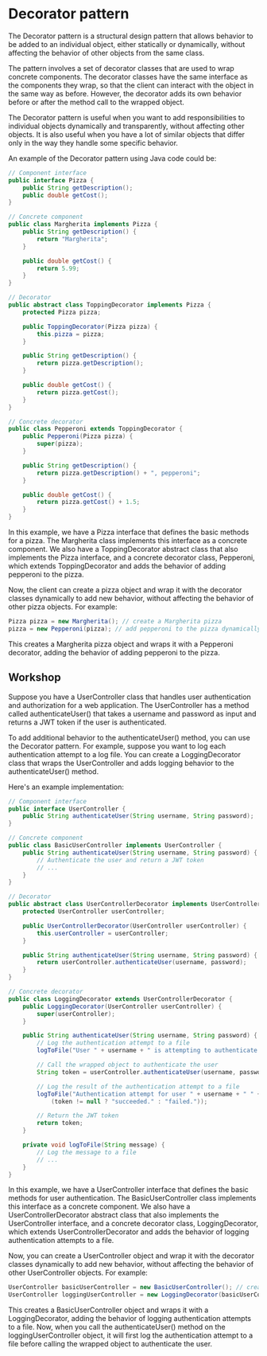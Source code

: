 # Decorator pattern

The Decorator pattern is a structural design pattern that allows behavior to be added to an individual object, either statically or dynamically, without affecting the behavior of other objects from the same class.

The pattern involves a set of decorator classes that are used to wrap concrete components. The decorator classes have the same interface as the components they wrap, so that the client can interact with the object in the same way as before. However, the decorator adds its own behavior before or after the method call to the wrapped object.

The Decorator pattern is useful when you want to add responsibilities to individual objects dynamically and transparently, without affecting other objects. It is also useful when you have a lot of similar objects that differ only in the way they handle some specific behavior.

An example of the Decorator pattern using Java code could be:

```java
// Component interface
public interface Pizza {
    public String getDescription();
    public double getCost();
}

// Concrete component
public class Margherita implements Pizza {
    public String getDescription() {
        return "Margherita";
    }

    public double getCost() {
        return 5.99;
    }
}

// Decorator
public abstract class ToppingDecorator implements Pizza {
    protected Pizza pizza;

    public ToppingDecorator(Pizza pizza) {
        this.pizza = pizza;
    }

    public String getDescription() {
        return pizza.getDescription();
    }

    public double getCost() {
        return pizza.getCost();
    }
}

// Concrete decorator
public class Pepperoni extends ToppingDecorator {
    public Pepperoni(Pizza pizza) {
        super(pizza);
    }

    public String getDescription() {
        return pizza.getDescription() + ", pepperoni";
    }

    public double getCost() {
        return pizza.getCost() + 1.5;
    }
}
```

In this example, we have a Pizza interface that defines the basic methods for a pizza. The Margherita class implements this interface as a concrete component. We also have a ToppingDecorator abstract class that also implements the Pizza interface, and a concrete decorator class, Pepperoni, which extends ToppingDecorator and adds the behavior of adding pepperoni to the pizza.

Now, the client can create a pizza object and wrap it with the decorator classes dynamically to add new behavior, without affecting the behavior of other pizza objects. For example:

```java
Pizza pizza = new Margherita(); // create a Margherita pizza
pizza = new Pepperoni(pizza); // add pepperoni to the pizza dynamically
```

This creates a Margherita pizza object and wraps it with a Pepperoni decorator, adding the behavior of adding pepperoni to the pizza.

## Workshop

Suppose you have a UserController class that handles user authentication and authorization for a web application. The UserController has a method called authenticateUser() that takes a username and password as input and returns a JWT token if the user is authenticated.

To add additional behavior to the authenticateUser() method, you can use the Decorator pattern. For example, suppose you want to log each authentication attempt to a log file. You can create a LoggingDecorator class that wraps the UserController and adds logging behavior to the authenticateUser() method.

Here's an example implementation:

```java
// Component interface
public interface UserController {
    public String authenticateUser(String username, String password);
}

// Concrete component
public class BasicUserController implements UserController {
    public String authenticateUser(String username, String password) {
        // Authenticate the user and return a JWT token
        // ...
    }
}

// Decorator
public abstract class UserControllerDecorator implements UserController {
    protected UserController userController;

    public UserControllerDecorator(UserController userController) {
        this.userController = userController;
    }

    public String authenticateUser(String username, String password) {
        return userController.authenticateUser(username, password);
    }
}

// Concrete decorator
public class LoggingDecorator extends UserControllerDecorator {
    public LoggingDecorator(UserController userController) {
        super(userController);
    }

    public String authenticateUser(String username, String password) {
        // Log the authentication attempt to a file
        logToFile("User " + username + " is attempting to authenticate.");

        // Call the wrapped object to authenticate the user
        String token = userController.authenticateUser(username, password);

        // Log the result of the authentication attempt to a file
        logToFile("Authentication attempt for user " + username + " " + 
            (token != null ? "succeeded." : "failed."));

        // Return the JWT token
        return token;
    }

    private void logToFile(String message) {
        // Log the message to a file
        // ...
    }
}
```

In this example, we have a UserController interface that defines the basic methods for user authentication. The BasicUserController class implements this interface as a concrete component. We also have a UserControllerDecorator abstract class that also implements the UserController interface, and a concrete decorator class, LoggingDecorator, which extends UserControllerDecorator and adds the behavior of logging authentication attempts to a file.

Now, you can create a UserController object and wrap it with the decorator classes dynamically to add new behavior, without affecting the behavior of other UserController objects. For example:

```java
UserController basicUserController = new BasicUserController(); // create a basic user controller
UserController loggingUserController = new LoggingDecorator(basicUserController); // add logging behavior to the user controller
```

This creates a BasicUserController object and wraps it with a LoggingDecorator, adding the behavior of logging authentication attempts to a file. Now, when you call the authenticateUser() method on the loggingUserController object, it will first log the authentication attempt to a file before calling the wrapped object to authenticate the user.